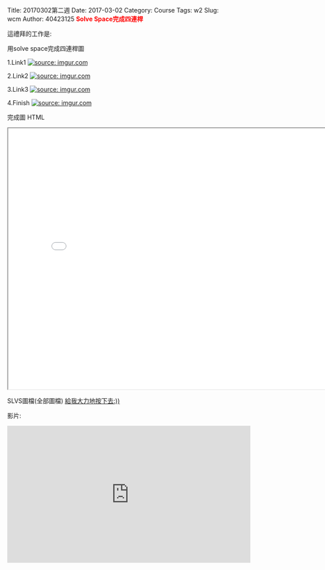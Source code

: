 Title: 20170302第二週
Date: 2017-03-02
Category: Course
Tags: w2
Slug: wcm
Author: 40423125
<b><font color="red">Solve Space完成四連桿</font></b>

<!-- PELICAN_END_SUMMARY -->
這禮拜的工作是:

用solve space完成四連桿圖

1.Link1
<a href="http://imgur.com/6WGdjMG"><img src="http://i.imgur.com/6WGdjMG.png" title="source: imgur.com" /></a>

2.Link2
<a href="http://imgur.com/8AJfCnH"><img src="http://i.imgur.com/8AJfCnH.png" title="source: imgur.com" /></a>

3.Link3
<a href="http://imgur.com/bOmJdGa"><img src="http://i.imgur.com/bOmJdGa.png" title="source: imgur.com" /></a>

4.Finish
<a href="http://imgur.com/XALwKmd"><img src="http://i.imgur.com/XALwKmd.png" title="source: imgur.com" /></a>

完成圖  HTML
<iframe src="./../data/hw2/body.html" width="800" height="600"></iframe>


SLVS圖檔(全部圖檔)
<a href="./../data/hw2/slvs.rar">給我大力地按下去:))</a>

影片:

<iframe width="560" height="315" src="https://www.youtube.com/embed/KoW3K5UNTvA" frameborder="0" allowfullscreen></iframe>








